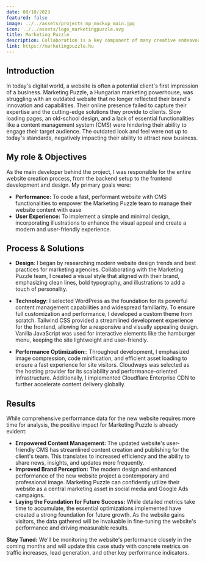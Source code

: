 ```yaml
---
date: 08/10/2023
featured: false
image: ../../assets/projects_mp_mockup_main.jpg
icon: ../../assets/logo_marketingpuzzle.svg
title: Marketing Puzzle
description: Collaboration is a key component of many creative endeavors, and music production is no exception.
link: https://marketingpuzzle.hu
---
```


## Introduction

In today's digital world, a website is often a potential client's first impression of a business. Marketing Puzzle, a
Hungarian marketing powerhouse, was struggling with an outdated website that no longer reflected their brand's
innovation and capabilities. Their online presence failed to capture their expertise and the cutting-edge solutions they
provide to clients. Slow loading pages, an old-school design, and a lack of essential functionalities like a content
management system (CMS) were hindering their ability to engage their target audience. The outdated look and feel were
not up to today's standards, negatively impacting their ability to attract new business.

## My role & Objectives

As the main developer behind the project, I was responsible for the entire website creation process, from the backend
setup to the frontend development and design. My primary goals were:

* **Performance:** To code a fast, performant website with CMS functionalities to empower the Marketing Puzzle team to
  manage their website content with ease
* **User Experience:** To implement a simple and minimal design, incorporating illustrations to enhance the visual
  appeal
  and create a modern and user-friendly experience.

## Process & Solutions

* **Design**:  I began by researching modern website design trends and best practices for marketing agencies.
  Collaborating with the Marketing Puzzle team, I created a visual style that aligned with their brand, emphasizing
  clean lines, bold typography, and illustrations to add a touch of personality.
* **Technology**: I selected WordPress as the foundation for its powerful content management capabilities and widespread
  familiarity. To ensure full customization and performance, I developed a custom theme from scratch. Tailwind CSS
  provided a streamlined development experience for the frontend, allowing for a responsive and visually appealing
  design. Vanilla JavaScript was used for interactive elements like the hamburger menu, keeping the site lightweight and
  user-friendly.

* **Performance Optimization:**: Throughout development, I emphasized image compression, code minification, and
  efficient asset loading to ensure a fast experience for site visitors. Cloudways was selected as the hosting provider
  for its scalability and performance-oriented infrastructure. Additionally, I implemented Cloudflare Enterprise CDN to
  further accelerate content delivery globally.

## Results

While comprehensive performance data for the new website requires more time for analysis, the positive impact for
Marketing Puzzle is already evident:

* **Empowered Content Management:** The updated website's user-friendly CMS has streamlined content creation and
  publishing for the client's team. This translates to increased efficiency and the ability to share news, insights, and
  updates more frequently.
* **Improved Brand Perception:** The modern design and enhanced performance of the new website project a contemporary
  and professional image. Marketing Puzzle can confidently utilize their website as a central marketing asset in social
  media and Google Ads campaigns.
* **Laying the Foundation for Future Success:** While detailed metrics take time to accumulate, the essential
  optimizations implemented have created a strong foundation for future growth. As the website gains visitors, the data
  gathered will be invaluable in fine-tuning the website's performance and driving measurable results.

**Stay Tuned:** We'll be monitoring the website's performance closely in the coming months and will update this case
study with concrete metrics on traffic increases, lead generation, and other key performance indicators.
